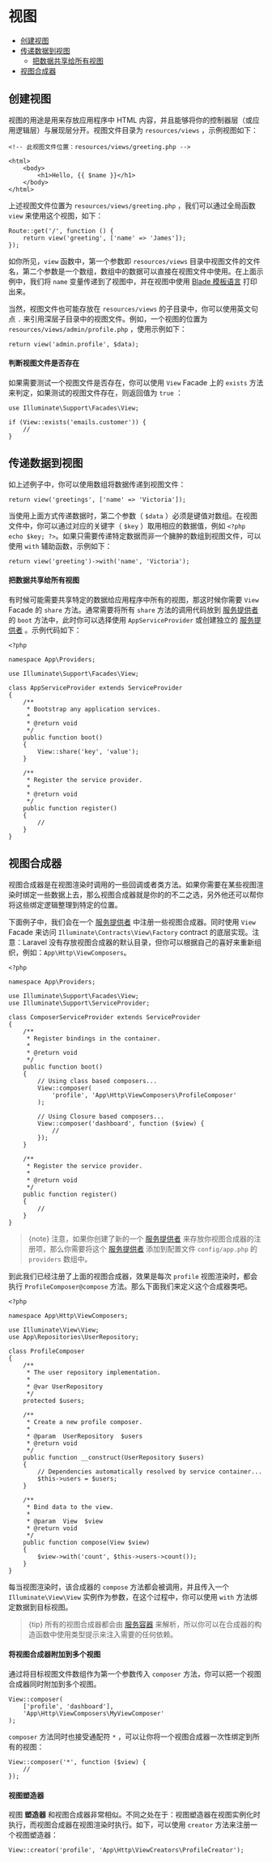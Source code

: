 # 视图

- [创建视图](#creating-views)
- [传递数据到视图](#passing-data-to-views)
    - [把数据共享给所有视图](#sharing-data-with-all-views)
- [视图合成器](#view-composers)

<a name="creating-views"></a>
## 创建视图

视图的用途是用来存放应用程序中 HTML 内容，并且能够将你的控制器层（或应用逻辑层）与展现层分开。视图文件目录为 `resources/views` ，示例视图如下：

    <!-- 此视图文件位置：resources/views/greeting.php -->

    <html>
        <body>
            <h1>Hello, {{ $name }}</h1>
        </body>
    </html>

上述视图文件位置为 `resources/views/greeting.php` ，我们可以通过全局函数 `view` 来使用这个视图，如下：

    Route::get('/', function () {
        return view('greeting', ['name' => 'James']);
    });

如你所见，`view` 函数中，第一个参数即 `resources/views` 目录中视图文件的文件名，第二个参数是一个数组，数组中的数据可以直接在视图文件中使用。在上面示例中，我们将 `name` 变量传递到了视图中，并在视图中使用 [Blade 模板语言](/docs/{{version}}/blade) 打印出来。

当然，视图文件也可能存放在 `resources/views` 的子目录中，你可以使用英文句点 `.` 来引用深层子目录中的视图文件。例如，一个视图的位置为 `resources/views/admin/profile.php` ，使用示例如下：

    return view('admin.profile', $data);

#### 判断视图文件是否存在

如果需要测试一个视图文件是否存在，你可以使用 `View` Facade 上的 `exists` 方法来判定，如果测试的视图文件存在，则返回值为 `true` ：

    use Illuminate\Support\Facades\View;

    if (View::exists('emails.customer')) {
        //
    }

<a name="passing-data-to-views"></a>
## 传递数据到视图

如上述例子中，你可以使用数组将数据传递到视图文件：

    return view('greetings', ['name' => 'Victoria']);

当使用上面方式传递数据时，第二个参数（ `$data` ）必须是键值对数组。在视图文件中，你可以通过对应的关键字（ `$key` ）取用相应的数据值，例如 `<?php echo $key; ?>`。如果只需要传递特定数据而非一个臃肿的数组到视图文件，可以使用 `with` 辅助函数，示例如下：

    return view('greeting')->with('name', 'Victoria');

<a name="sharing-data-with-all-views"></a>
#### 把数据共享给所有视图

有时候可能需要共享特定的数据给应用程序中所有的视图，那这时候你需要 `View` Facade 的 `share` 方法。通常需要将所有 `share` 方法的调用代码放到 [服务提供者](/docs/{{version}}/providers) 的 `boot` 方法中，此时你可以选择使用 `AppServiceProvider` 或创建独立的 [服务提供者](/docs/{{version}}/providers) 。示例代码如下：

    <?php

    namespace App\Providers;

    use Illuminate\Support\Facades\View;

    class AppServiceProvider extends ServiceProvider
    {
        /**
         * Bootstrap any application services.
         *
         * @return void
         */
        public function boot()
        {
            View::share('key', 'value');
        }

        /**
         * Register the service provider.
         *
         * @return void
         */
        public function register()
        {
            //
        }
    }

<a name="view-composers"></a>
## 视图合成器

视图合成器是在视图渲染时调用的一些回调或者类方法。如果你需要在某些视图渲染时绑定一些数据上去，那么视图合成器就是你的的不二之选，另外他还可以帮你将这些绑定逻辑整理到特定的位置。

下面例子中，我们会在一个 [服务提供者](/docs/{{version}}/providers) 中注册一些视图合成器。同时使用 `View` Facade 来访问 `Illuminate\Contracts\View\Factory` contract 的底层实现。注意：Laravel 没有存放视图合成器的默认目录，但你可以根据自己的喜好来重新组织，例如：`App\Http\ViewComposers`。

    <?php

    namespace App\Providers;

    use Illuminate\Support\Facades\View;
    use Illuminate\Support\ServiceProvider;

    class ComposerServiceProvider extends ServiceProvider
    {
        /**
         * Register bindings in the container.
         *
         * @return void
         */
        public function boot()
        {
            // Using class based composers...
            View::composer(
                'profile', 'App\Http\ViewComposers\ProfileComposer'
            );

            // Using Closure based composers...
            View::composer('dashboard', function ($view) {
                //
            });
        }

        /**
         * Register the service provider.
         *
         * @return void
         */
        public function register()
        {
            //
        }
    }

> {note} 注意，如果你创建了新的一个 [服务提供者](/docs/{{version}}/providers) 来存放你视图合成器的注册项，那么你需要将这个 [服务提供者](/docs/{{version}}/providers) 添加到配置文件 `config/app.php` 的 `providers` 数组中。

到此我们已经注册了上面的视图合成器，效果是每次 `profile` 视图渲染时，都会执行 `ProfileComposer@compose` 方法。那么下面我们来定义这个合成器类吧。

    <?php

    namespace App\Http\ViewComposers;

    use Illuminate\View\View;
    use App\Repositories\UserRepository;

    class ProfileComposer
    {
        /**
         * The user repository implementation.
         *
         * @var UserRepository
         */
        protected $users;

        /**
         * Create a new profile composer.
         *
         * @param  UserRepository  $users
         * @return void
         */
        public function __construct(UserRepository $users)
        {
            // Dependencies automatically resolved by service container...
            $this->users = $users;
        }

        /**
         * Bind data to the view.
         *
         * @param  View  $view
         * @return void
         */
        public function compose(View $view)
        {
            $view->with('count', $this->users->count());
        }
    }

每当视图渲染时，该合成器的 `compose` 方法都会被调用，并且传入一个 `Illuminate\View\View` 实例作为参数，在这个过程中，你可以使用 `with` 方法绑定数据到目标视图。

> {tip} 所有的视图合成器都会由 [服务容器](/docs/{{version}}/container) 来解析，所以你可以在合成器的构造函数中使用类型提示来注入需要的任何依赖。

#### 将视图合成器附加到多个视图

通过将目标视图文件数组作为第一个参数传入 `composer` 方法，你可以把一个视图合成器同时附加到多个视图。

    View::composer(
        ['profile', 'dashboard'],
        'App\Http\ViewComposers\MyViewComposer'
    );

`composer` 方法同时也接受通配符 `*` ，可以让你将一个视图合成器一次性绑定到所有的视图：

    View::composer('*', function ($view) {
        //
    });

#### 视图塑造器

视图 **塑造器** 和视图合成器非常相似。不同之处在于：视图塑造器在视图实例化时执行，而视图合成器在视图渲染时执行。如下，可以使用 `creator` 方法来注册一个视图塑造器：

    View::creator('profile', 'App\Http\ViewCreators\ProfileCreator');
